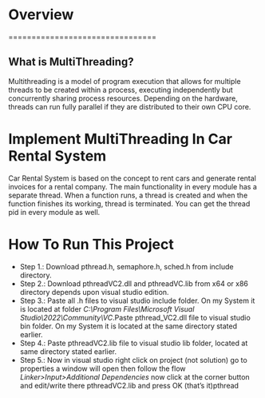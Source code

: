 # Overview
================================
## What is MultiThreading?

Multithreading is a model of program execution that allows for multiple threads to be created within a process, executing independently but concurrently sharing process resources. Depending on the hardware, threads can run fully parallel if they are distributed to their own CPU core.

# Implement MultiThreading In Car Rental System

Car Rental System is based on the concept to rent cars and generate rental invoices for a rental company. The main functionality in every module has a separate thread. When a function runs, a thread is created and when the function finishes its working, thread is terminated. You can get the thread pid in every module as well.

# How To Run This Project

+ Step 1.:   Download pthread.h, semaphore.h, sched.h from include directory.
+ Step 2.:   Download pthreadVC2.dll and pthreadVC.lib from x64 or x86 directory depends upon visual studio edition.
+ Step 3.:   Paste all .h files to visual studio include folder. On my System it is located at folder
           *C:\Program Files\Microsoft Visual  Studio\2022\Community\VC*.Paste pthread_VC2.dll file to visual studio bin folder. On my System it is located at the same directory stated earlier.
+ Step 4.:   Paste pthreadVC2.lib file to visual studio lib folder, located at same directory stated earlier.
+ Step 5.:   Now in visual studio right click on project (not solution) go to properties 
           a window will open then follow the flow *Linker>Input>Additional Dependencies* now click at the corner button and edit/write there pthreadVC2.lib and press OK (that’s it)pthread